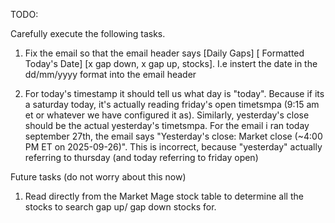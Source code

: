 TODO:

Carefully execute the following tasks.

1. Fix the email so that the email header says [Daily Gaps] [ Formatted Today's Date] [x gap down, x gap up, stocks]. I.e instert the date in the dd/mm/yyyy format into the email header

2. For today's timestamp it should tell us what day is "today". Because if its a saturday today, it's actually reading friday's open timetsmpa (9:15 am et or whatever we have configured it as). Similarly, yesterday's close should be the actual yesterday's timetsmpa. For the email i ran today september 27th, the  email says "Yesterday's close: Market close (~4:00 PM ET on 2025-09-26)". This is incorrect, because "yesterday" actually referring to thursday (and today referring to friday open)

Future tasks (do not worry about this now)

1. Read directly from the Market Mage stock table to determine all the stocks to search gap up/ gap down stocks for.
